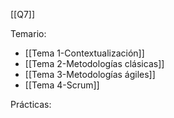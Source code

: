[[Q7]]

Temario:
+ [[Tema 1-Contextualización]]
+ [[Tema 2-Metodologías clásicas]]
+ [[Tema 3-Metodologías ágiles]]
+ [[Tema 4-Scrum]]

Prácticas:
